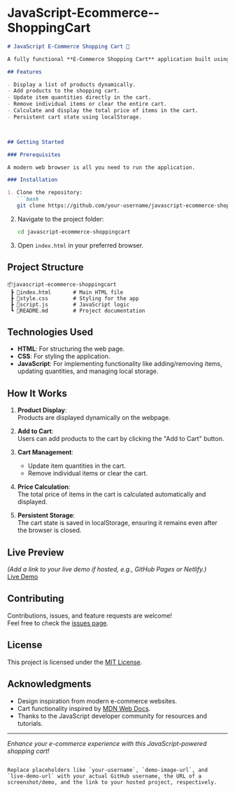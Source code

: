 # JavaScript-Ecommerce--ShoppingCart



```markdown
# JavaScript E-Commerce Shopping Cart 🛒

A fully functional **E-Commerce Shopping Cart** application built using `HTML`, `CSS`, and `JavaScript`. This project enables users to browse products, add them to the cart, view cart details, and manage their purchases effectively.

## Features

- Display a list of products dynamically.
- Add products to the shopping cart.
- Update item quantities directly in the cart.
- Remove individual items or clear the entire cart.
- Calculate and display the total price of items in the cart.
- Persistent cart state using localStorage.



## Getting Started

### Prerequisites

A modern web browser is all you need to run the application.

### Installation

1. Clone the repository:  
   ```bash
   git clone https://github.com/your-username/javascript-ecommerce-shoppingcart.git
   ```

2. Navigate to the project folder:  
   ```bash
   cd javascript-ecommerce-shoppingcart
   ```

3. Open `index.html` in your preferred browser.

## Project Structure

```
📦javascript-ecommerce-shoppingcart
 ┣ 📜index.html       # Main HTML file
 ┣ 📜style.css        # Styling for the app
 ┣ 📜script.js        # JavaScript logic
 ┗ 📜README.md        # Project documentation
```

## Technologies Used

- **HTML**: For structuring the web page.
- **CSS**: For styling the application.
- **JavaScript**: For implementing functionality like adding/removing items, updating quantities, and managing local storage.

## How It Works

1. **Product Display**:  
   Products are displayed dynamically on the webpage.

2. **Add to Cart**:  
   Users can add products to the cart by clicking the "Add to Cart" button.  

3. **Cart Management**:  
   - Update item quantities in the cart.  
   - Remove individual items or clear the cart.  

4. **Price Calculation**:  
   The total price of items in the cart is calculated automatically and displayed.  

5. **Persistent Storage**:  
   The cart state is saved in localStorage, ensuring it remains even after the browser is closed.

## Live Preview

*(Add a link to your live demo if hosted, e.g., GitHub Pages or Netlify.)*  
[Live Demo](live-demo-url)

## Contributing

Contributions, issues, and feature requests are welcome!  
Feel free to check the [issues page](https://github.com/your-username/javascript-ecommerce-shoppingcart/issues).

## License

This project is licensed under the [MIT License](LICENSE).

## Acknowledgments

- Design inspiration from modern e-commerce websites.
- Cart functionality inspired by [MDN Web Docs](https://developer.mozilla.org/en-US/).
- Thanks to the JavaScript developer community for resources and tutorials.

---

*Enhance your e-commerce experience with this JavaScript-powered shopping cart!*  
```  

Replace placeholders like `your-username`, `demo-image-url`, and `live-demo-url` with your actual GitHub username, the URL of a screenshot/demo, and the link to your hosted project, respectively.
